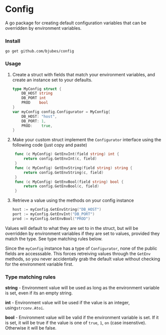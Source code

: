 # Config

A go package for creating default configuration variables that can be overridden by environment variables.

### Install
```
go get github.com/bjubes/config
```

### Usage

1. Create a struct with fields that match your environment variables, and create an instance set to your defaults.
	```go
	type MyConfig struct {
		DB_HOST string
		DB_PORT int
		PROD    bool
	}
	var myConfig config.Configurator = MyConfig{
		DB_HOST: "host",
		DB_PORT: 1,
		PROD:    true,
	}
	```
2. Make your custom struct implement the `Configurator` interface using the following code (just copy and paste)
   ```go
	func (c MyConfig) GetEnvInt(field string) int {
		return config.GetEnvInt(c, field)
	}
	func (c MyConfig) GetEnvString(field string) string {
		return config.GetEnvString(c, field)
	}
	func (c MyConfig) GetEnvBool(field string) bool {
		return config.GetEnvBool(c, field)
	}
   ```
3. Retrieve a value using the methods on your config instance 
    ```go
	host := myConfig.GetEnvString("DB_HOST")
	port := myConfig.GetEnvInt("DB_PORT")
	prod := myConfig.GetEnvBool("PROD")
	```

Values will default to what they are set to in the struct, but will be overridden by environment variables if they are set to values, provided they match the type. See type matching rules below.

Since the `myConfig` instance has a type of `Configurator`, none of the public fields are accesssable. This forces retreiving values through the `GetEnv` methods, so you never accidentally grab the default value without checking for the environment variable first.


### Type matching rules

**string** - Environment value will be used as long as the environment variable is set, even if its an empty string.

**int** - Environment value will be used if the value is an integer, using`strconv.Atoi`.

**bool** - Environment value will be valid if the environment variable is set. If it is set, it will be true if the value is one of `true`, `1`, `on` (case insenstive). Otherwise it will be false. 
